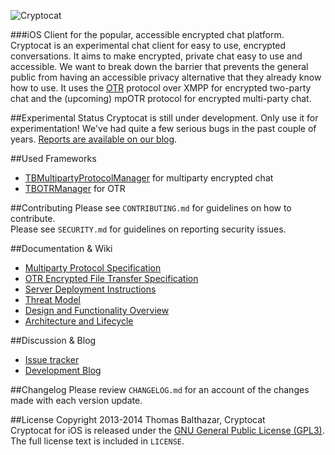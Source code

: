 ![Cryptocat](https://raw.github.com/cryptocat/cryptocat/master/src/core/img/icon-128.png)  

###iOS Client for the popular, accessible encrypted chat platform.
Cryptocat is an experimental chat client for easy to use, encrypted conversations. It aims to make encrypted, private chat easy to use and accessible. We want to break down the barrier that prevents the general public from having an accessible privacy alternative that they already know how to use. It uses the [OTR](http://www.cypherpunks.ca/otr/) protocol over XMPP for encrypted two-party chat and the (upcoming) mpOTR protocol for encrypted multi-party chat.

##Experimental Status
Cryptocat is still under development. Only use it for experimentation! We've had quite a few serious bugs in the past couple of years. [Reports are available on our blog](https://blog.crypto.cat/category/security/).

##Used Frameworks
- [TBMultipartyProtocolManager](https://github.com/tbalthazar/TBMultipartyProtocolManager) for multiparty encrypted chat
- [TBOTRManager](https://github.com/tbalthazar/TBOTRManager) for OTR

##Contributing
Please see `CONTRIBUTING.md` for guidelines on how to contribute.  
Please see `SECURITY.md` for guidelines on reporting security issues.

##Documentation & Wiki
* [Multiparty Protocol Specification](https://github.com/cryptocat/cryptocat/wiki/Multiparty-Protocol-Specification)  
* [OTR Encrypted File Transfer Specification](https://github.com/cryptocat/cryptocat/wiki/OTR-Encrypted-File-Transfer-Specification)  
* [Server Deployment Instructions](https://github.com/cryptocat/cryptocat/wiki/Server-Deployment-Instructions)  
* [Threat Model](https://github.com/cryptocat/cryptocat/wiki/Threat-Model)  
* [Design and Functionality Overview](https://github.com/cryptocat/cryptocat/wiki/Design-and-Functionality)  
* [Architecture and Lifecycle](https://project.crypto.cat/documents/a&l.pdf)  

##Discussion & Blog
* [Issue tracker](https://github.com/cryptocat/cryptocat/issues)  
* [Development Blog](https://blog.crypto.cat)  

##Changelog
Please review `CHANGELOG.md` for an account of the changes made with each version update.  

##License
Copyright 2013-2014 Thomas Balthazar, Cryptocat  
Cryptocat for iOS is released under the [GNU General Public License (GPL3)](http://www.gnu.org/licenses/gpl-3.0.html).  
The full license text is included in `LICENSE`.  
